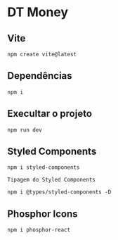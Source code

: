 # DT Money

## Vite

`npm create vite@latest`

## Dependências

`npm i`

## Execultar o projeto

`npm run dev`

## Styled Components

`npm i styled-components`

    Tipagem do Styled Components

`npm i @types/styled-components -D`

## Phosphor Icons

`npm i phosphor-react`

